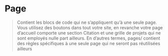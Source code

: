 # Page

> Contient les blocs de code qui ne s’appliquent qu’à une seule page. Vous utilisez des boutons dans tout votre site, en revanche votre page d’accueil comporte une section Citation et une grille de projets qui ne sont employés nulle part ailleurs. En d’autres termes, pages/ contient des règles spécifiques à une seule page qui ne seront pas réutilisées ailleurs 